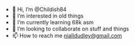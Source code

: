 - 👋 Hi, I’m @Childish84
- 👀 I’m interested in old things
- 🌱 I’m currently learning 68k asm
- 💞️ I’m looking to collaborate on stuff and things
- 📫 How to reach me nialldudley@gmail.com

<!---
Childish84/Childish84 is a ✨ special ✨ repository because its `README.md` (this file) appears on your GitHub profile.
You can click the Preview link to take a look at your changes.
--->

